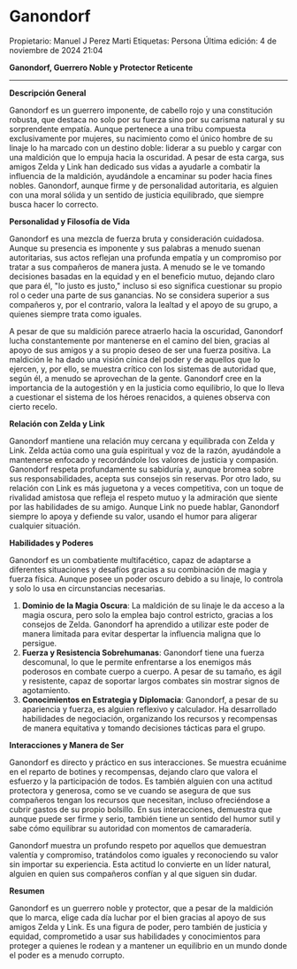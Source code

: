 # Ganondorf

Propietario: Manuel J Perez Marti
Etiquetas: Persona
Última edición: 4 de noviembre de 2024 21:04

**Ganondorf, Guerrero Noble y Protector Reticente**

---

**Descripción General**

Ganondorf es un guerrero imponente, de cabello rojo y una constitución robusta, que destaca no solo por su fuerza sino por su carisma natural y su sorprendente empatía. Aunque pertenece a una tribu compuesta exclusivamente por mujeres, su nacimiento como el único hombre de su linaje lo ha marcado con un destino doble: liderar a su pueblo y cargar con una maldición que lo empuja hacia la oscuridad. A pesar de esta carga, sus amigos Zelda y Link han dedicado sus vidas a ayudarle a combatir la influencia de la maldición, ayudándole a encaminar su poder hacia fines nobles. Ganondorf, aunque firme y de personalidad autoritaria, es alguien con una moral sólida y un sentido de justicia equilibrado, que siempre busca hacer lo correcto.

**Personalidad y Filosofía de Vida**

Ganondorf es una mezcla de fuerza bruta y consideración cuidadosa. Aunque su presencia es imponente y sus palabras a menudo suenan autoritarias, sus actos reflejan una profunda empatía y un compromiso por tratar a sus compañeros de manera justa. A menudo se le ve tomando decisiones basadas en la equidad y en el beneficio mutuo, dejando claro que para él, "lo justo es justo," incluso si eso significa cuestionar su propio rol o ceder una parte de sus ganancias. No se considera superior a sus compañeros y, por el contrario, valora la lealtad y el apoyo de su grupo, a quienes siempre trata como iguales.

A pesar de que su maldición parece atraerlo hacia la oscuridad, Ganondorf lucha constantemente por mantenerse en el camino del bien, gracias al apoyo de sus amigos y a su propio deseo de ser una fuerza positiva. La maldición le ha dado una visión cínica del poder y de aquellos que lo ejercen, y, por ello, se muestra crítico con los sistemas de autoridad que, según él, a menudo se aprovechan de la gente. Ganondorf cree en la importancia de la autogestión y en la justicia como equilibrio, lo que lo lleva a cuestionar el sistema de los héroes renacidos, a quienes observa con cierto recelo.

**Relación con Zelda y Link**

Ganondorf mantiene una relación muy cercana y equilibrada con Zelda y Link. Zelda actúa como una guía espiritual y voz de la razón, ayudándole a mantenerse enfocado y recordándole los valores de justicia y compasión. Ganondorf respeta profundamente su sabiduría y, aunque bromea sobre sus responsabilidades, acepta sus consejos sin reservas. Por otro lado, su relación con Link es más juguetona y a veces competitiva, con un toque de rivalidad amistosa que refleja el respeto mutuo y la admiración que siente por las habilidades de su amigo. Aunque Link no puede hablar, Ganondorf siempre lo apoya y defiende su valor, usando el humor para aligerar cualquier situación.

**Habilidades y Poderes**

Ganondorf es un combatiente multifacético, capaz de adaptarse a diferentes situaciones y desafíos gracias a su combinación de magia y fuerza física. Aunque posee un poder oscuro debido a su linaje, lo controla y solo lo usa en circunstancias necesarias.

1. **Dominio de la Magia Oscura**: La maldición de su linaje le da acceso a la magia oscura, pero solo la emplea bajo control estricto, gracias a los consejos de Zelda. Ganondorf ha aprendido a utilizar este poder de manera limitada para evitar despertar la influencia maligna que lo persigue.
2. **Fuerza y Resistencia Sobrehumanas**: Ganondorf tiene una fuerza descomunal, lo que le permite enfrentarse a los enemigos más poderosos en combate cuerpo a cuerpo. A pesar de su tamaño, es ágil y resistente, capaz de soportar largos combates sin mostrar signos de agotamiento.
3. **Conocimientos en Estrategia y Diplomacia**: Ganondorf, a pesar de su apariencia y fuerza, es alguien reflexivo y calculador. Ha desarrollado habilidades de negociación, organizando los recursos y recompensas de manera equitativa y tomando decisiones tácticas para el grupo.

**Interacciones y Manera de Ser**

Ganondorf es directo y práctico en sus interacciones. Se muestra ecuánime en el reparto de botines y recompensas, dejando claro que valora el esfuerzo y la participación de todos. Es también alguien con una actitud protectora y generosa, como se ve cuando se asegura de que sus compañeros tengan los recursos que necesitan, incluso ofreciéndose a cubrir gastos de su propio bolsillo. En sus interacciones, demuestra que aunque puede ser firme y serio, también tiene un sentido del humor sutil y sabe cómo equilibrar su autoridad con momentos de camaradería.

Ganondorf muestra un profundo respeto por aquellos que demuestran valentía y compromiso, tratándolos como iguales y reconociendo su valor sin importar su experiencia. Esta actitud lo convierte en un líder natural, alguien en quien sus compañeros confían y al que siguen sin dudar.

**Resumen**

Ganondorf es un guerrero noble y protector, que a pesar de la maldición que lo marca, elige cada día luchar por el bien gracias al apoyo de sus amigos Zelda y Link. Es una figura de poder, pero también de justicia y equidad, comprometido a usar sus habilidades y conocimientos para proteger a quienes le rodean y a mantener un equilibrio en un mundo donde el poder es a menudo corrupto.
